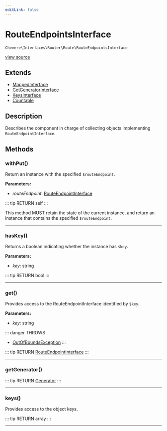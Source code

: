 ```yaml
---
editLink: false
---
```


# RouteEndpointsInterface

`Chevere\Interfaces\Router\Route\RouteEndpointsInterface`

[view source](https://github.com/chevere/chevere/blob/master/src/Chevere/Interfaces/Router/Route/RouteEndpointsInterface.php)

## Extends

- [MappedInterface](../../DataStructure/MappedInterface.md)
- [GetGeneratorInterface](../../DataStructure/GetGeneratorInterface.md)
- [KeysInterface](../../DataStructure/KeysInterface.md)
- [Countable](https://www.php.net/manual/class.countable)

## Description

Describes the component in charge of collecting objects implementing `RouteEndpointInterface`.

## Methods

### withPut()

Return an instance with the specified `$routeEndpoint`.

**Parameters:**

- *routeEndpoint*: [RouteEndpointInterface](./RouteEndpointInterface.md)

::: tip RETURN
self
:::

This method MUST retain the state of the current instance, and return
an instance that contains the specified `$routeEndpoint`.

---

### hasKey()

Returns a boolean indicating whether the instance has `$key`.

**Parameters:**

- *key*: string

::: tip RETURN
bool
:::

---

### get()

Provides access to the RouteEndpointInterface identified by `$key`.

**Parameters:**

- *key*: string

::: danger THROWS
- [OutOfBoundsException](../../../Exceptions/Core/OutOfBoundsException.md) 
:::

::: tip RETURN
[RouteEndpointInterface](./RouteEndpointInterface.md)
:::

---

### getGenerator()

::: tip RETURN
[Generator](https://www.php.net/manual/class.generator)
:::

---

### keys()

Provides access to the object keys.

::: tip RETURN
array
:::

---
